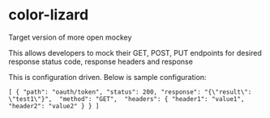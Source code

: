 # color-lizard


Target version of more open mockey

This allows developers to mock their GET, POST, PUT endpoints for desired response status code, response headers and response

This is configuration driven. Below is sample configuration:

  


`[
  {
    "path": "oauth/token",
    "status": 200,
    "response": "{\"result\": \"test1\"}", 
    "method": "GET", 
    "headers": {
      "header1": "value1",
      "header2": "value2"
    }
  }
]
`


 